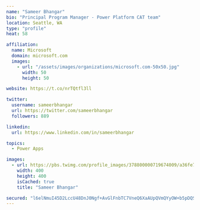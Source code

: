 ```yaml
---
name: "Sameer Bhangar"
bio: "Principal Program Manager - Power Platform CAT team"
location: Seattle, WA
type: "profile"
heat: 58

affiliation:
  name: Microsoft
  domain: microsoft.com
  images:
    - url: "/assets/images/organizations/microsoft.com-50x50.jpg"
      width: 50
      height: 50

website: https://t.co/nrTQtfl3ll

twitter:
  username: sameerbhangar
  url: https://twitter.com/sameerbhangar
  followers: 889

linkedin:
  url: https://www.linkedin.com/in/sameerbhangar

topics:
  - Power Apps

images:
  - url: https://pbs.twimg.com/profile_images/378800000719674009/a36fe7ddfab1778b76e5793772e43798_400x400.jpeg
    width: 400
    height: 400
    isCached: true
    title: "Sameer Bhangar"

secured: "l6elNmuI45D2LccU48DnJ0Ngf+AvGlFnbTC7VneQ6XaAUpQVmQYyOW+b5pDQS1yWhWs8NXTGbQ9ftavHW74OMJUFLvxaDzYbDCEGQXlwZm7nuAs+CvocY9Khc9S8zaeUsldD9JF68mrKK6FBzOo/mjqcQps3I+DsHYKSr++1CUiQueMWVPBKelkMj3LJdw5Y+FXXXNtQVdyoJXKl3S8V1EmHxoZPBgYfR4VhbB98A1wc00uC3BTJgTuzcV+RKK3TIy+C7wj0d9i/+iYPBpAv8A+PjT60fGTXDFEhPrpvpgw/2twU1hY8xgwneMMwZSKxX9a7k29609HuIZJ6fxteXUPMwOYgfL1yalXKTIgV3I+kII2v0J+p7Apu6qpcnK1pe/H2tqL6gM7FqA/jmdCWXg==;7QkTGiQXMiTSO1/L2JEVbA=="
---
```


